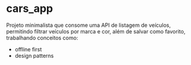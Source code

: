 # cars_app

Projeto minimalista que consome uma API de listagem de veículos, permitindo filtrar veículos por marca e cor, além de salvar como favorito, trabalhando conceitos como:
  * offline first
  * design patterns



